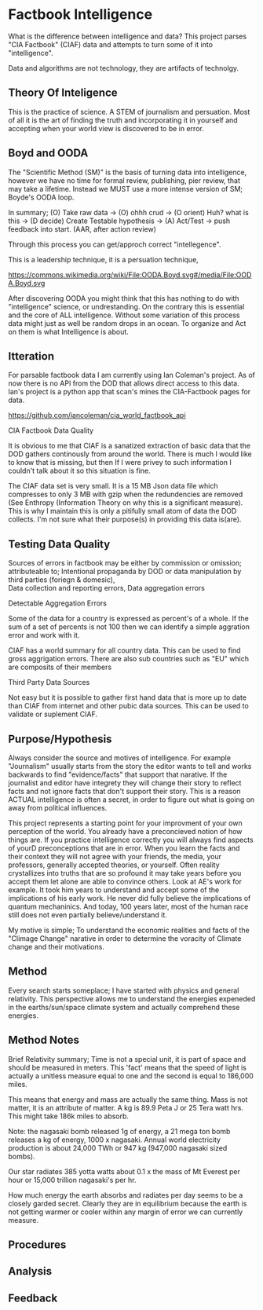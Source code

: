 # Factbook Intelligence

What is the difference between intelligence and data?  This project parses "CIA Factbook" (CIAF) data and attempts to turn some of it into "intelligence".

Data and algorithms are not technology, they are artifacts of technolgy.

Theory Of Inteligence 
-
This is the practice of science.  A STEM of journalism and persuation.  Most of all it is the art of finding the truth and incorporating it in yourself and accepting when your world view is discovered to be in error.  

Boyd and OODA
-
The "Scientific Method (SM)" is the basis of turning data into intelligence, however we have no time for formal review, publishing, pier review, that may take a lifetime.  Instead we MUST use a more intense version of SM; Boyde's OODA loop.

In summary; (O) Take raw data -> (O) ohhh crud -> (O orient) Huh? what is this -> (D decide) Create Testable hypothesis -> (A) Act/Test -> push feedback into start. (AAR, after action review)

Through this process you can get/approch correct "intellegence".

This is a leadership technique, it is a persuation technique, 

https://commons.wikimedia.org/wiki/File:OODA.Boyd.svg#/media/File:OODA.Boyd.svg

After discovering OODA you might think that this has nothing to do with "intelligence" science, or undrestanding.  On the contrary this is essential and the core of ALL intelligence.  Without some variation of this process data might just as well be random drops in an ocean.  To organize and Act on them is what Intelligence is about. 

Itteration
-
For parsable factbook data I am currently using Ian Coleman's project. As of now there is no API from the DOD that allows direct access to this data.  Ian's project is a python app that scan's mines the CIA-Factbook pages for data.

https://github.com/iancoleman/cia_world_factbook_api

CIA Factbook Data Quality
 
It is obvious to me that CIAF is a sanatized extraction of basic data that the DOD gathers continously from around the world.  There is much I would like to know that is missing, but then If I were privey to such information I couldn't talk about it so this situation is fine.

The CIAF data set is very small.  It is a 15 MB Json data file which compresses to only 3 MB with gzip when the redundencies are removed (See Enthropy (Information Theory on why this is a significant measure).  This is why I maintain this is only a pitifully small atom of data the DOD collects.  I'm not sure what their purpose(s) in providing this data is(are).

Testing Data Quality
-
Sources of errors in factbook may be  either by commission or omission;
attributeable to; Intentional propaganda by DOD or data manipulation by third parties (foriegn & domesic),  
Data collection and reporting errors,
Data aggregation errors

Detectable Aggregation Errors

Some of the data for a country is expressed as percent's of a whole.  If the sum of a set of percents is not 100 then we can identify a simple aggration error and work with it.

CIAF has a world summary for all country data.  This can be used to find gross aggrigation errors.  There are also sub countries such as "EU" which are composits of their members

Third Party Data Sources

Not easy but it is possible to gather first hand data that is more up to date than CIAF from internet and other pubic data sources.  This can be used to validate or suplement CIAF.

Purpose/Hypothesis
-
Always consider the source and motives of intelligence. For example "Journalism" usually starts from the story the editor wants to tell and works backwards to find "evidence/facts" that support that narative.  If the journalist and editor have integrety they will change their story to reflect facts and not ignore facts that don't support their story. This is a reason ACTUAL intelligence is often a secret, in order to figure out what is going on away from political influences. 

This project represents a starting point for your improvment of your own perception of the world. You already have a preconcieved notion of how things are.  If you practice intelligence correctly you will always find aspects of yourD preconceptions that are in error.  When you learn the facts and their context they will not agree with your friends, the media, your professors, generally accepted theories, or yourself.  Often reality crystallizes into truths that are so profound it may take years before you accept them let alone are able to convince others.  Look at AE's work for example.  It took him years to understand and accept some of the implications of his early work.  He never did fully believe the implications of quantum mechaninics.  And today, 100 years later, most of the human race still does not even partially believe/understand it. 

My motive is simple; To understand the economic realities and facts of the "Climage Change" narative in order to determine the voracity of Climate change and their motivations.

Method
-

Every search starts someplace;  I have started with physics and general relativity. This perspective allows me to understand the energies expeneded in the earths/sun/space climate system and actually comprehend these energies.  

Method Notes
-

Brief Relativity summary; Time is not a special unit, it is part of space and should be measured in meters. This 'fact' means that the speed of light is actually a unitless measure equal to one and the second is equal to 186,000 miles.

This means that energy and mass are actually the same thing. Mass is not matter, it is an attribute of matter.  A kg is 89.9 Peta J or 25 Tera watt hrs.  This might take 186k miles to absorb. 

Note: the nagasaki bomb released 1g of energy, a 21 mega ton bomb releases a kg of energy, 1000 x nagasaki.  Annual world electricity production is about 24,000 TWh or 947 kg (947,000 nagasaki sized bombs).

Our star radiates 385 yotta watts about 0.1 x the mass of Mt Everest per hour or 15,000 trillion nagasaki's per hr.

How much energy the earth absorbs and radiates per day seems to be a closely garded secret.  Clearly they are in equilibrium because the earth is not getting warmer or cooler within any margin of error we can currently measure.

Procedures
-

Analysis
-

Feedback
-
